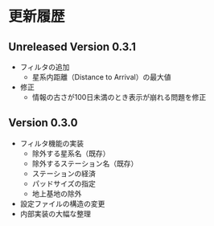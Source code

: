 # 更新履歴

## Unreleased Version 0.3.1

* フィルタの追加
    - 星系内距離（Distance to Arrival）の最大値
* 修正
    - 情報の古さが100日未満のとき表示が崩れる問題を修正

## Version 0.3.0

* フィルタ機能の実装
    - 除外する星系名（既存）
    - 除外するステーション名（既存）
    - ステーションの経済
    - パッドサイズの指定
    - 地上基地の除外
* 設定ファイルの構造の変更
* 内部実装の大幅な整理
